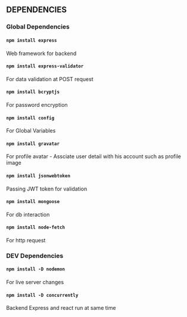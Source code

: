 ## DEPENDENCIES

### Global Dependencies

#### `npm install express`

Web framework for backend

#### `npm install express-validator`

For data validation at POST request

#### `npm install bcryptjs`

For password encryption

#### `npm install config`

For Global Variables

#### `npm install gravatar`

For profile avatar - Assciate user detail with his account such as profile image

#### `npm install jsonwebtoken`

Passing JWT token for validation

#### `npm install mongoose`

For db interaction

#### `npm install node-fetch`

For http request

### DEV Dependencies

#### `npm install -D nodemon`

For live server changes

#### `npm install -D concurrently`

Backend Express and react run at same time

